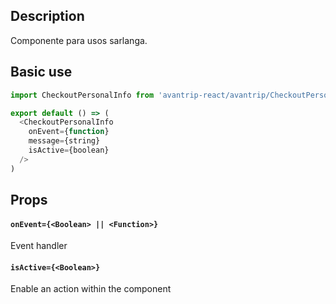 ## Description
Componente para usos sarlanga.

## Basic use

```javascript
import CheckoutPersonalInfo from 'avantrip-react/avantrip/CheckoutPersonalInfo';

export default () => (
  <CheckoutPersonalInfo
    onEvent={function}
    message={string}
    isActive={boolean}
  />
)
```


## Props

#### `onEvent={<Boolean> || <Function>}`
Event handler

#### `isActive={<Boolean>}`
Enable an action within the component

